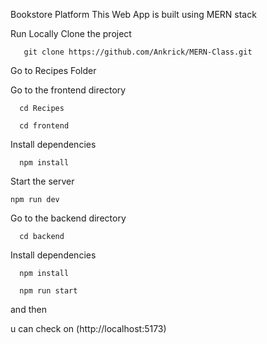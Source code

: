 Bookstore Platform
This Web App is built using MERN stack



Run Locally
Clone the project
```
   git clone https://github.com/Ankrick/MERN-Class.git
```

Go to Recipes Folder
   
Go to the frontend directory

```
  cd Recipes
  
  cd frontend
```
Install dependencies
```
  npm install
```
Start the server

```
npm run dev
```

Go to the backend directory
```
  cd backend
```
  Install dependencies
```
  npm install

  npm run start
```
and then

u can check on (http://localhost:5173)

